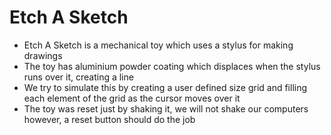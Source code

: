 # Etch A Sketch 
<ul>
  <li>Etch A Sketch is a mechanical toy which uses a stylus for making drawings </li>
  <li>The toy has aluminium powder coating which displaces when the stylus runs over it, creating a line</li>
  <li>We try to simulate this by creating a user defined size grid and filling each element of the grid as the cursor moves over it</li>
  <li>The toy was reset just by shaking it, we will not shake our computers however, a reset button should do the job</li>
</ul>
